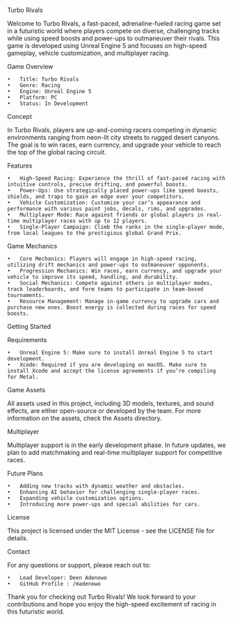 Turbo Rivals

Welcome to Turbo Rivals, a fast-paced, adrenaline-fueled racing game set in a futuristic world where players compete on diverse, challenging tracks while using speed boosts and power-ups to outmaneuver their rivals. This game is developed using Unreal Engine 5 and focuses on high-speed gameplay, vehicle customization, and multiplayer racing.

Game Overview

	•	Title: Turbo Rivals
	•	Genre: Racing
	•	Engine: Unreal Engine 5
	•	Platform: PC
	•	Status: In Development

Concept

In Turbo Rivals, players are up-and-coming racers competing in dynamic environments ranging from neon-lit city streets to rugged desert canyons. The goal is to win races, earn currency, and upgrade your vehicle to reach the top of the global racing circuit.

Features

	•	High-Speed Racing: Experience the thrill of fast-paced racing with intuitive controls, precise drifting, and powerful boosts.
	•	Power-Ups: Use strategically placed power-ups like speed boosts, shields, and traps to gain an edge over your competitors.
	•	Vehicle Customization: Customize your car’s appearance and performance with various paint jobs, decals, rims, and upgrades.
	•	Multiplayer Mode: Race against friends or global players in real-time multiplayer races with up to 12 players.
	•	Single-Player Campaign: Climb the ranks in the single-player mode, from local leagues to the prestigious global Grand Prix.

Game Mechanics

	•	Core Mechanics: Players will engage in high-speed racing, utilizing drift mechanics and power-ups to outmaneuver opponents.
	•	Progression Mechanics: Win races, earn currency, and upgrade your vehicle to improve its speed, handling, and durability.
	•	Social Mechanics: Compete against others in multiplayer modes, track leaderboards, and form teams to participate in team-based tournaments.
	•	Resource Management: Manage in-game currency to upgrade cars and purchase new ones. Boost energy is collected during races for speed boosts.

Getting Started

Requirements

	•	Unreal Engine 5: Make sure to install Unreal Engine 5 to start development.
	•	Xcode: Required if you are developing on macOS. Make sure to install Xcode and accept the license agreements if you’re compiling for Metal.

Game Assets

All assets used in this project, including 3D models, textures, and sound effects, are either open-source or developed by the team. For more information on the assets, check the Assets directory.

Multiplayer

Multiplayer support is in the early development phase. In future updates, we plan to add matchmaking and real-time multiplayer support for competitive races.

Future Plans

	•	Adding new tracks with dynamic weather and obstacles.
	•	Enhancing AI behavior for challenging single-player races.
	•	Expanding vehicle customization options.
	•	Introducing more power-ups and special abilities for cars.

License

This project is licensed under the MIT License - see the LICENSE file for details.

Contact

For any questions or support, please reach out to:

	•	Lead Developer: Deen Adenowo
	•	GitHub Profile : /madenowo

Thank you for checking out Turbo Rivals! We look forward to your contributions and hope you enjoy the high-speed excitement of racing in this futuristic world.



